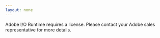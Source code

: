 ```yaml
---
layout: none
---
```


<InlineAlert slots="text"/>

Adobe I/O Runtime requires a license. Please contact your Adobe sales representative for more details.
